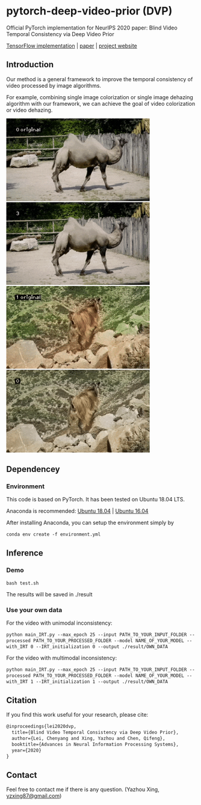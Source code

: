 # pytorch-deep-video-prior (DVP)
Official PyTorch implementation for NeurIPS 2020 paper: Blind Video Temporal Consistency via Deep Video Prior

[TensorFlow implementation](https://github.com/ChenyangLEI/deep-video-prior)
| [paper](https://arxiv.org/abs/2010.11838)
| [project website](https://chenyanglei.github.io/DVP/index.html)


## Introduction
Our method is a general framework to improve the temporal consistency of video processed by image algorithms. 
<!-- For example, our frame can take the results of single image colorization or single image dehazing algorithm results as input, and produce consistent video colorization or video dehazing results.  -->
For example, combining single image colorization or single image dehazing algorithm with our framework, we can achieve the goal of video colorization or video dehazing. 


<img src="example/example_in.gif" height="220px"/> <img src="example/example_out.gif" height="220px"/> 
<img src="example/example2_in.gif" height="220px"/> <img src="example/example2_out.gif" height="220px"/> 


## Dependencey

### Environment
This code is based on PyTorch. It has been tested on Ubuntu 18.04 LTS.

Anaconda is recommended: [Ubuntu 18.04](https://www.digitalocean.com/community/tutorials/how-to-install-the-anaconda-python-distribution-on-ubuntu-18-04)
| [Ubuntu 16.04](https://www.digitalocean.com/community/tutorials/how-to-install-the-anaconda-python-distribution-on-ubuntu-16-04)

After installing Anaconda, you can setup the environment simply by

```
conda env create -f environment.yml
```


## Inference

### Demo 
```
bash test.sh
```
The results will be saved in ./result

### Use your own data 
For the video with unimodal inconsistency:

```
python main_IRT.py --max_epoch 25 --input PATH_TO_YOUR_INPUT_FOLDER --processed PATH_TO_YOUR_PROCESSED_FOLDER --model NAME_OF_YOUR_MODEL --with_IRT 0 --IRT_initialization 0 --output ./result/OWN_DATA
```

For the video with multimodal inconsistency:

```
python main_IRT.py --max_epoch 25 --input PATH_TO_YOUR_INPUT_FOLDER --processed PATH_TO_YOUR_PROCESSED_FOLDER --model NAME_OF_YOUR_MODEL --with_IRT 1 --IRT_initialization 1 --output ./result/OWN_DATA
```


## Citation
If you find this work useful for your research, please cite:
```
@inproceedings{lei2020dvp,
  title={Blind Video Temporal Consistency via Deep Video Prior},
  author={Lei, Chenyang and Xing, Yazhou and Chen, Qifeng},
  booktitle={Advances in Neural Information Processing Systems},
  year={2020}
}                
```


## Contact
Feel free to contact me if there is any question. (Yazhou Xing,  yzxing87@gmail.com)
